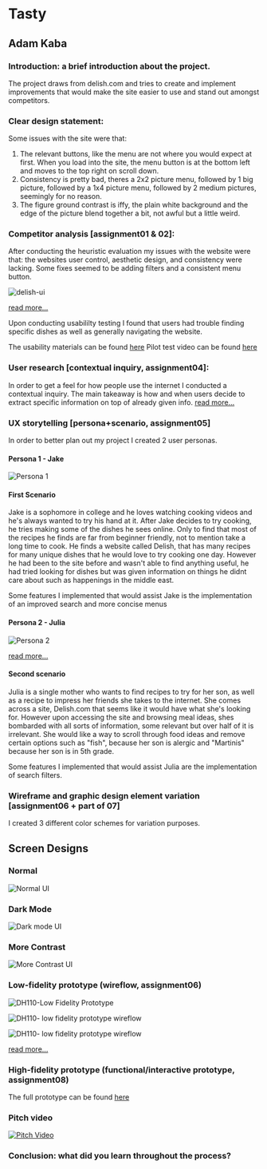 # Tasty
## Adam Kaba

### Introduction: a brief introduction about the project. 
The project draws from delish.com and tries to create and implement improvements that would make the site easier to use and stand out amongst competitors.
### Clear design statement: 
Some issues with the site were that:

1. The relevant buttons, like the menu are not where you would expect at first. When you load into the site, the menu button is at the bottom left and moves to the top right on scroll down.
2. Consistency is pretty bad, theres a 2x2 picture menu, followed by 1 big picture, followed by a 1x4 picture menu, followed by 2 medium pictures, seemingly for no reason.
3. The figure ground contrast is iffy, the plain white background and the edge of the picture blend together a bit, not awful but a little weird.

### Competitor analysis [assignment01 & 02]:
After conducting the heuristic evaluation my issues with the website were that: the websites user control, aesthetic design, and consistency were lacking. Some fixes seemed to be adding filters and a consistent menu button.

![delish-ui](https://user-images.githubusercontent.com/54642348/120543795-9280d600-c3a1-11eb-8755-e318a951640b.jpg)


[read more…](https://github.com/arkaba/DH110-Adam-Kaba/blob/main/assignments/Assignment%201.md)

Upon conducting usabililty testing I found that users had trouble finding specific dishes as well as generally navigating the website.

The usability materials can be found [here](https://forms.gle/hJDzGb8uiUD7xbry8)
Pilot test video can be found [here](https://drive.google.com/file/d/1T_5dpC0mlqBPRcgWQprRLzmoUjLzLxpW/view?usp=sharing)


###  User research [contextual inquiry, assignment04]:
In order to get a feel for how people use the internet I conducted a contextual inquiry. The main takeaway is how and when users decide to extract specific information on top of already given info. [read more...](https://github.com/arkaba/DH110-Adam-Kaba/tree/main/Assignment%203)
###  UX storytelling [persona+scenario, assignment05]
In order to better plan out my project I created 2 user personas. 

#### Persona 1 - Jake
![Persona 1](https://user-images.githubusercontent.com/54642348/116467420-7f1f9f80-a824-11eb-91e0-6ac25a7bea91.jpg)

#### First Scenario
Jake is a sophomore in college and he loves watching cooking videos and he's always wanted to try his hand at it. After Jake decides to try cooking, he tries making some of the dishes he sees online. Only to find that most of the recipes he finds are far from beginner friendly, not to mention take a long time to cook. He finds a website called Delish, that has many recipes for many unique dishes that he would love to try cooking one day. However he had been to the site before and wasn't able to find anything useful, he had tried looking for dishes but was given information on things he didnt care about such as happenings in the middle east.

Some features I implemented that would assist Jake is the implementation of an improved search and more concise menus

#### Persona 2 - Julia
![Persona 2](https://user-images.githubusercontent.com/54642348/116476115-a039bd80-a82f-11eb-94ec-218c93d01adc.jpg)

[read more...](https://github.com/arkaba/DH110-Adam-Kaba/edit/main/Assignment%204/README.md)


#### Second scenario
Julia is a single mother who wants to find recipes to try for her son, as well as a recipe to impress her friends she takes to the internet. She comes across a site, Delish.com that seems like it would have what she's looking for. However upon accessing the site and browsing meal ideas, shes bombarded with all sorts of information, some relevant but over half of it is irrelevant. She would like a way to scroll through food ideas and remove certain options such as "fish", because her son is alergic and "Martinis" because her son is in 5th grade.

Some features I implemented that would assist Julia are the implementation of search filters.

### Wireframe and graphic design element variation [assignment06 + part of 07]

I created 3 different color schemes for variation purposes.

## Screen Designs


### Normal
![Normal UI](https://user-images.githubusercontent.com/54642348/118036673-b19bc300-b321-11eb-9610-79c05b8b9c70.jpg)


### Dark Mode

![Dark mode UI](https://user-images.githubusercontent.com/54642348/118036684-b496b380-b321-11eb-8f65-236f744d6ee9.jpg)


### More Contrast

![More Contrast UI](https://user-images.githubusercontent.com/54642348/118036690-b791a400-b321-11eb-8a91-d8d10cedd2a5.jpg)


### Low-fidelity prototype (wireflow, assignment06)

![DH110-Low Fidelity Prototype](https://user-images.githubusercontent.com/54642348/117205637-bd7a0900-ada6-11eb-88b3-22cb0e34ea96.png)

![DH110- low fidelity prototype wireflow](https://user-images.githubusercontent.com/54642348/117207262-a0ded080-ada8-11eb-90cb-79722fd17de2.jpg)

![DH110- low fidelity prototype wireflow](https://user-images.githubusercontent.com/54642348/117206850-33cb3b00-ada8-11eb-9a1d-a0eca4251504.jpg)
  
 [read more...](https://github.com/arkaba/DH110-Adam-Kaba/edit/main/Assignment%205/README.md)

### High-fidelity prototype (functional/interactive prototype, assignment08)

The full prototype can be found [here](https://www.figma.com/file/ZQqwfIRm9mdcOKWQ9NIAuR/UI-Prototype?node-id=0%3A1)

### Pitch video 


[![Pitch Video](https://img.youtube.com/vi/YouTube_c3RdjDhD-ZU.jpg)](https://www.youtube.com/watch?v=c3RdjDhD-ZU)

### Conclusion: what did you learn throughout the process?
